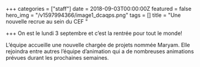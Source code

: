 +++
categories = ["staff"]
date = 2018-09-03T00:00:00Z
featured = false
hero_img = "/v1597994366/image1_dcaqps.png"
tags = []
title = "Une nouvelle recrue au sein du CEF "

+++
On est le lundi 3 septembre et c’est la rentrée pour tout le monde!

L’équipe accueille une nouvelle chargée de projets nommée Maryam. Elle rejoindra entre autres l’équipe d’animation qui a de nombreuses animations prévues durant les prochaines semaines.